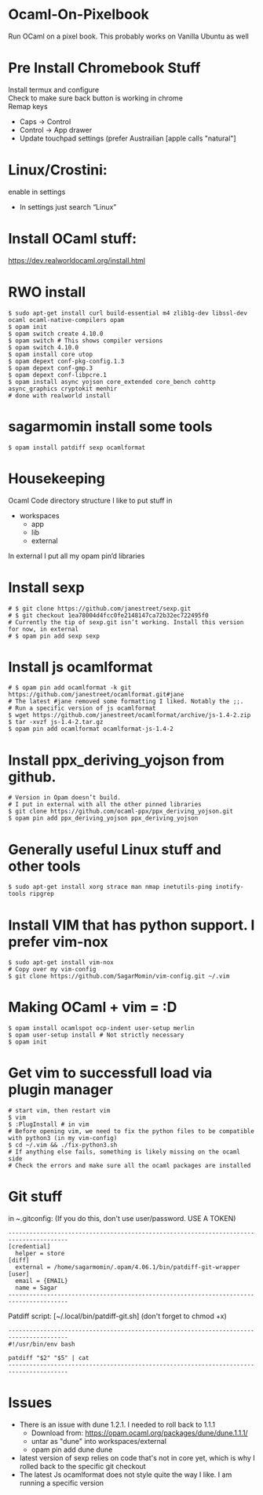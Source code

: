 # Ocaml-On-Pixelbook
Run OCaml on a pixel book. This probably works on Vanilla Ubuntu as well

# Pre Install Chromebook Stuff
Install termux and configure  
Check to make sure back button is working in chrome  
Remap keys  
* Caps -> Control  
* Control -> App drawer
* Update touchpad settings (prefer Austrailian [apple calls "natural"]

# Linux/Crostini:
enable in settings  
* In settings just search “Linux”

# Install OCaml stuff:
https://dev.realworldocaml.org/install.html

# RWO install
~~~~
$ sudo apt-get install curl build-essential m4 zlib1g-dev libssl-dev ocaml ocaml-native-compilers opam
$ opam init
$ opam switch create 4.10.0
$ opam switch # This shows compiler versions
$ opam switch 4.10.0
$ opam install core utop
$ opam depext conf-pkg-config.1.3
$ opam depext conf-gmp.3
$ opam depext conf-libpcre.1
$ opam install async yojson core_extended core_bench cohttp async_graphics cryptokit menhir
# done with realworld install
~~~~

# sagarmomin install some tools
~~~~
$ opam install patdiff sexp ocamlformat 
~~~~

# Housekeeping
Ocaml Code directory structure I  like to put stuff in  
* workspaces
  * app
  * lib
  * external
  
In external I put all my opam pin’d libraries  

# Install sexp
~~~~
# $ git clone https://github.com/janestreet/sexp.git
# $ git checkout 1ea78004d4fcc0fe2148147ca72b32ec722495f0
# Currently the tip of sexp.git isn’t working. Install this version for now, in external
# $ opam pin add sexp sexp
~~~~

# Install js ocamlformat
~~~~
# $ opam pin add ocamlformat -k git https://github.com/janestreet/ocamlformat.git#jane
# The latest #jane removed some formatting I liked. Notably the ;;. 
# Run a specific version of js ocamlformat
$ wget https://github.com/janestreet/ocamlformat/archive/js-1.4-2.zip
$ tar -xvzf js-1.4-2.tar.gz
$ opam pin add ocamlformat ocamlformat-js-1.4-2
~~~~

# Install ppx_deriving_yojson from github. 
~~~~
# Version in Opam doesn’t build. 
# I put in external with all the other pinned libraries
$ git clone https://github.com/ocaml-ppx/ppx_deriving_yojson.git
$ opam pin add ppx_deriving_yojson ppx_deriving_yojson
~~~~

# Generally useful Linux stuff and other tools
~~~~
$ sudo apt-get install xorg strace man nmap inetutils-ping inotify-tools ripgrep

~~~~

# Install VIM that has python support. I prefer vim-nox
~~~~
$ sudo apt-get install vim-nox
# Copy over my vim-config 
$ git clone https://github.com/SagarMomin/vim-config.git ~/.vim
~~~~

# Making OCaml + vim = :D
~~~~
$ opam install ocamlspot ocp-indent user-setup merlin
$ opam user-setup install # Not strictly necessary
$ opam init
~~~~

# Get vim to successfull load via plugin manager
~~~~
# start vim, then restart vim
$ vim
$ :PlugInstall # in vim
# Before opening vim, we need to fix the python files to be compatible with python3 (in my vim-config)
$ cd ~/.vim && ./fix-python3.sh
# If anything else fails, something is likely missing on the ocaml side
# Check the errors and make sure all the ocaml packages are installed
~~~~

# Git stuff
in ~.gitconfig: (If you do this, don't use user/password. USE A TOKEN)
~~~~
---------------------------------------------------------------------------------------
[credential]
  helper = store
[diff]
  external = /home/sagarmomin/.opam/4.06.1/bin/patdiff-git-wrapper
[user]
  email = {EMAIL}
  name = Sagar
---------------------------------------------------------------------------------------
~~~~

Patdiff script: [~/.local/bin/patdiff-git.sh] (don't forget to chmod +x)
~~~~
---------------------------------------------------------------------------------------
#!/usr/bin/env bash

patdiff "$2" "$5" | cat
---------------------------------------------------------------------------------------
~~~~


# Issues
* There is an issue with dune 1.2.1. I needed to roll back to 1.1.1
  * Download from: https://opam.ocaml.org/packages/dune/dune.1.1.1/
  * untar as "dune" into workspaces/external
  * opam pin add dune dune
* latest version of sexp relies on code that's not in core yet, which is why I rolled back to the specific git checkout
* The latest Js ocamlformat does not style quite the way I like. I am running a specific version
